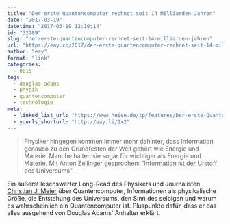 ```yaml
---
title: "Der erste Quantencomputer rechnet seit 14 Milliarden Jahren"
date: "2017-03-19"
datetime: "2017-03-19 12:10:14"
id: "32289"
slug: "der-erste-quantencomputer-rechnet-seit-14-milliarden-jahren"
url: "https://eay.cc/2017/der-erste-quantencomputer-rechnet-seit-14-milliarden-jahren/"
author: "eay"
format: "link"
categories:
  - 0815
tags:
  - douglas-adams
  - physik
  - quantencomputer
  - technologie
meta:
  - linked_list_url: "https://www.heise.de/tp/features/Der-erste-Quantencomputer-rechnet-seit-14-Milliarden-Jahren-3370994.html"
  - yourls_shorturl: "http://eay.li/2x2"
---
```


> Physiker hingegen kommen immer mehr dahinter, dass Information genauso zu den Grundfesten der Welt gehört wie Energie und Materie. Manche halten sie sogar für wichtiger als Energie und Materie. Mit Anton Zeilinger gesprochen: "Information ist der Urstoff des Universums".

Ein äußerst lesenswerter Long-Read des Physikers und Journalisten [Christian J. Meier](http://www.scicaster.de/) über Quantencomputer, Informationen als physikalische Größe, die Entstehung des Universums, den Sinn des selbigen und warum es wahrscheinlich ein Quantencomputer ist. Pluspunkte dafür, dass er das alles ausgehend von Douglas Adams' Anhalter erklärt.
